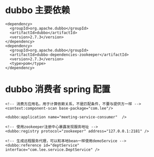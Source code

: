 # dubbo 主要依赖
    <dependency>
      <groupId>org.apache.dubbo</groupId>
      <artifactId>dubbo</artifactId>
      <version>2.7.3</version>
    </dependency>
    <dependency>
      <groupId>org.apache.dubbo</groupId>
      <artifactId>dubbo-dependencies-zookeeper</artifactId>
      <version>2.7.3</version>
      <type>pom</type>
    </dependency>
    
# dubbo 消费者 spring 配置
<?xml version="1.0" encoding="UTF-8"?>
<beans xmlns="http://www.springframework.org/schema/beans"
       xmlns:xsi="http://www.w3.org/2001/XMLSchema-instance"
       xmlns:dubbo="http://dubbo.apache.org/schema/dubbo"
       xmlns:context="http://www.springframework.org/schema/context"
       xsi:schemaLocation="http://www.springframework.org/schema/beans        http://www.springframework.org/schema/beans/spring-beans-4.3.xsd        http://dubbo.apache.org/schema/dubbo        http://dubbo.apache.org/schema/dubbo/dubbo.xsd http://www.springframework.org/schema/context http://www.springframework.org/schema/context/spring-context.xsd">

    <!-- 消费方应用名，用于计算依赖关系，不是匹配条件，不要与提供方一样 -->
    <context:component-scan base-package="com.lee"/>

    <dubbo:application name="meeting-service-consumer"  />

    <!-- 使用zookeeper注册中心暴露发现服务地址 -->
    <dubbo:registry protocol="zookeeper" address="127.0.0.1:2181" />

    <!-- 生成远程服务代理，可以和本地bean一样使用demoService -->
    <dubbo:reference id="deptService" interface="com.lee.service.DeptService" />
</beans>